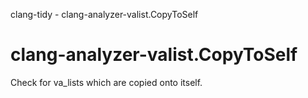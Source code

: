 clang-tidy - clang-analyzer-valist.CopyToSelf

</div>

# clang-analyzer-valist.CopyToSelf

Check for va_lists which are copied onto itself.
